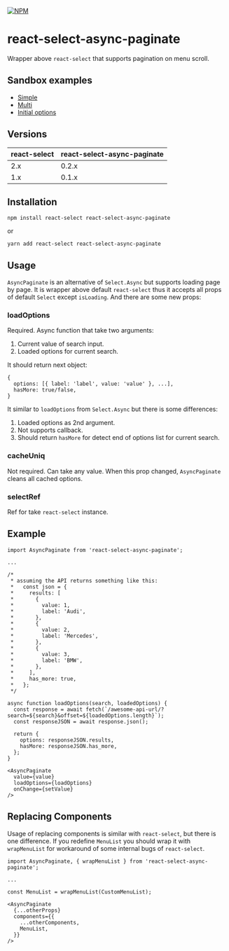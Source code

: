 [![NPM](https://img.shields.io/npm/v/react-select-async-paginate.svg)](https://www.npmjs.com/package/react-select-async-paginate)

# react-select-async-paginate

Wrapper above `react-select` that supports pagination on menu scroll.

## Sandbox examples

- [Simple](https://codesandbox.io/s/o75rno2w65)
- [Multi](https://codesandbox.io/s/2323yrlo9r)
- [Initial options](https://codesandbox.io/s/q111nqw9j)

## Versions

| react-select | react-select-async-paginate |
|--------------|-----------------------------|
| 2.x | 0.2.x |
| 1.x | 0.1.x |

## Installation

```
npm install react-select react-select-async-paginate
```

or

```
yarn add react-select react-select-async-paginate
```

## Usage

`AsyncPaginate` is an alternative of `Select.Async` but supports loading page by page. It is wrapper above default `react-select` thus it accepts all props of default `Select` except `isLoading`. And there are some new props:

### loadOptions

Required. Async function that take two arguments:

1. Current value of search input.
2. Loaded options for current search.

It should return next object:

```
{
  options: [{ label: 'label', value: 'value' }, ...],
  hasMore: true/false,
}
```

It similar to `loadOptions` from `Select.Async` but there is some differences:

1. Loaded options as 2nd argument.
2. Not supports callback.
3. Should return `hasMore` for detect end of options list for current search.

### cacheUniq

Not required. Can take any value. When this prop changed, `AsyncPaginate` cleans all cached options.

### selectRef

Ref for take `react-select` instance.

## Example

```
import AsyncPaginate from 'react-select-async-paginate';

...

/*
 * assuming the API returns something like this:
 *   const json = {
 *     results: [
 *       {
 *         value: 1,
 *         label: 'Audi',
 *       },
 *       {
 *         value: 2,
 *         label: 'Mercedes',
 *       },
 *       {
 *         value: 3,
 *         label: 'BMW',
 *       },
 *     ],
 *     has_more: true,
 *   };
 */

async function loadOptions(search, loadedOptions) {
  const response = await fetch(`/awesome-api-url/?search=${search}&offset=${loadedOptions.length}`);
  const responseJSON = await response.json();

  return {
    options: responseJSON.results,
    hasMore: responseJSON.has_more,
  };
}

<AsyncPaginate
  value={value}
  loadOptions={loadOptions}
  onChange={setValue}
/>
```

## Replacing Components

Usage of replacing components is similar with `react-select`, but there is one difference. If you redefine `MenuList` you should wrap it with `wrapMenuList` for workaround of some internal bugs of `react-select`.

```
import AsyncPaginate, { wrapMenuList } from 'react-select-async-paginate';

...

const MenuList = wrapMenuList(CustomMenuList);

<AsyncPaginate
  {...otherProps}
  components={{
    ...otherComponents,
    MenuList,
  }}
/>
```

